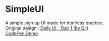 # SimpleUI
A simple sign up UI made for html/css practice.<br/>
Original design : [Daily UI - Day 1 (by Gil)](https://dribbble.com/shots/2314157-Daily-UI-Day-1)<br/>
[CodePen Demo](https://codepen.io/BlackLodge/full/yqQGxe)
